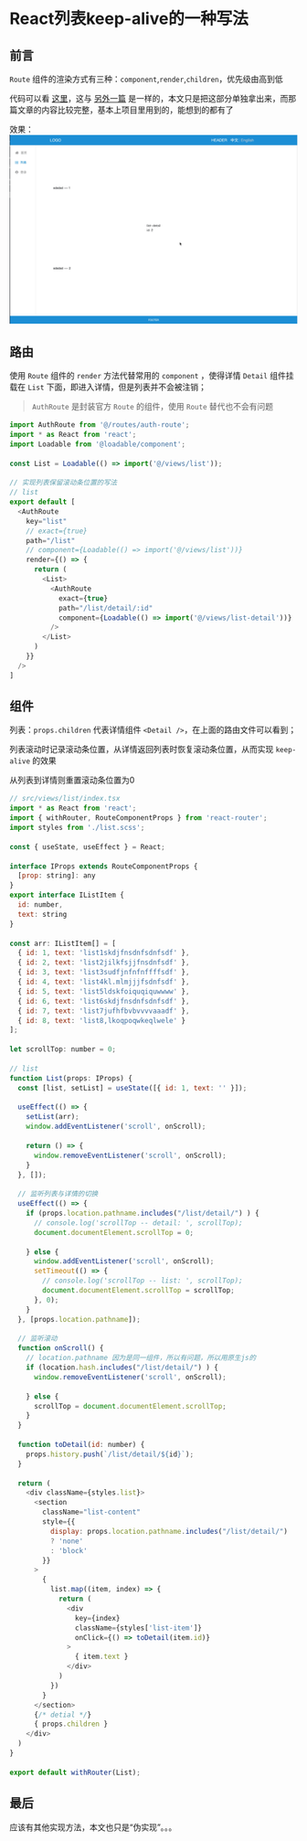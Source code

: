 # React列表keep-alive的一种写法

## 前言
`Route` 组件的渲染方式有三种：`component`,`render`,`children`，优先级由高到低

代码可以看 [这里](https://github.com/zero9527/react-ts-antd-template/tree/master/src/views/list)，这与 [另外一篇](https://juejin.im/post/5d3faa3a5188255d2e32c6e3) 是一样的，本文只是把这部分单独拿出来，而那篇文章的内容比较完整，基本上项目里用到的，能想到的都有了

效果：
![](../static/images/react-keep-alive-1.png)

## 路由
使用 `Route` 组件的 `render` 方法代替常用的 `component` ，使得详情 `Detail` 组件挂载在 `List` 下面，即进入详情，但是列表并不会被注销；

> `AuthRoute` 是封装官方 `Route` 的组件，使用 `Route` 替代也不会有问题

```js
import AuthRoute from '@/routes/auth-route';
import * as React from 'react';
import Loadable from '@loadable/component';

const List = Loadable(() => import('@/views/list'));

// 实现列表保留滚动条位置的写法
// list
export default [
  <AuthRoute 
    key="list" 
    // exact={true} 
    path="/list" 
    // component={Loadable(() => import('@/views/list'))} 
    render={() => {
      return (
        <List>
          <AuthRoute 
            exact={true} 
            path="/list/detail/:id" 
            component={Loadable(() => import('@/views/list-detail'))} 
          />
        </List>
      )
    }}
  />
]
```

## 组件
列表：`props.children` 代表详情组件 `<Detail />`，在上面的路由文件可以看到；

列表滚动时记录滚动条位置，从详情返回列表时恢复滚动条位置，从而实现 `keep-alive` 的效果

从列表到详情则重置滚动条位置为0

```js
// src/views/list/index.tsx
import * as React from 'react';
import { withRouter, RouteComponentProps } from 'react-router';
import styles from './list.scss';

const { useState, useEffect } = React;

interface IProps extends RouteComponentProps {
  [prop: string]: any
}
export interface IListItem {
  id: number,
  text: string
}

const arr: IListItem[] = [
  { id: 1, text: 'list1skdjfnsdnfsdnfsdf' },
  { id: 2, text: 'list2jilkfsjjfnsdnfsdf' },
  { id: 3, text: 'list3sudfjnfnfnffffsdf' },
  { id: 4, text: 'list4kl.mlmjjjfsdnfsdf' },
  { id: 5, text: 'list5ldskfoiquqiquwwww' },
  { id: 6, text: 'list6skdjfnsdnfsdnfsdf' },
  { id: 7, text: 'list7jufhfbvbvvvvaaadf' },
  { id: 8, text: 'list8,lkoqpoqwkeqlwele' }
];

let scrollTop: number = 0;

// list
function List(props: IProps) {
  const [list, setList] = useState([{ id: 1, text: '' }]);

  useEffect(() => {
    setList(arr);
    window.addEventListener('scroll', onScroll);

    return () => {
      window.removeEventListener('scroll', onScroll);
    }
  }, []);

  // 监听列表与详情的切换
  useEffect(() => {
    if (props.location.pathname.includes("/list/detail/") ) {
      // console.log('scrollTop -- detail: ', scrollTop);
      document.documentElement.scrollTop = 0;

    } else {
      window.addEventListener('scroll', onScroll);
      setTimeout(() => {
        // console.log('scrollTop -- list: ', scrollTop);
        document.documentElement.scrollTop = scrollTop;
      }, 0);
    }
  }, [props.location.pathname]);

  // 监听滚动
  function onScroll() {
    // location.pathname 因为是同一组件，所以有问题，所以用原生js的
    if (location.hash.includes("/list/detail/") ) {
      window.removeEventListener('scroll', onScroll);
      
    } else {
      scrollTop = document.documentElement.scrollTop;
    }
  }

  function toDetail(id: number) {
    props.history.push(`/list/detail/${id}`);
  }

  return (
    <div className={styles.list}>
      <section 
        className="list-content" 
        style={{ 
          display: props.location.pathname.includes("/list/detail/") 
          ? 'none' 
          : 'block' 
        }}
      >
        {
          list.map((item, index) => {
            return (
              <div 
                key={index} 
                className={styles['list-item']}
                onClick={() => toDetail(item.id)}
              >
                { item.text }
              </div>
            )
          })
        }
      </section>
      {/* detial */}
      { props.children }
    </div>
  )
}

export default withRouter(List);
```


## 最后
应该有其他实现方法，本文也只是“伪实现”。。。